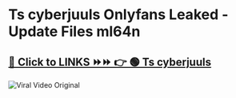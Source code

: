 
 # Ts cyberjuuls Onlyfans Leaked - Update Files ml64n

## <h2><a href="https://clipsfans.com/Ts_cyberjuuls&ref=git">🔗 Click to LINKS ⏩⏩ 👉 🟢 Ts cyberjuuls </a></h2>

<a href="https://clipsfans.com/Ts_cyberjuuls&ref=git" rel="nofollow" data-target="animated-image.originalLink"><img src="https://i.ibb.co.com/xMMVF88/686577567.gif" alt="Viral Video Original" style="max-width: 100%; display: inline-block;" data-target="animated-image.originalImage"></a>

